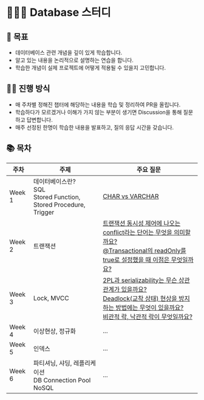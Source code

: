 # 🧑🏻‍💻 Database 스터디

## 🎯 목표
- 데이터베이스 관련 개념을 깊이 있게 학습합니다.
- 알고 있는 내용을 논리적으로 설명하는 연습을 합니다.
- 학습한 개념이 실제 프로젝트에 어떻게 적용될 수 있을지 고민합니다.

## 🏄🏻 진행 방식
- 매 주차별 정해진 챕터에 해당하는 내용을 학습 및 정리하여 PR을 올립니다.
- 학습하다가 모르겠거나 이해가 가지 않는 부분이 생기면 Discussion을 통해 질문하고 답변합니다.
- 매주 선정된 한명이 학습한 내용을 발표하고, 질의 응답 시간을 갖습니다.

## 📚 목차
|주차|주제|주요 질문|
|---|---|---|
|Week 1|데이터베이스란?<br>SQL<br>Stored Function, Stored Procedure, Trigger|[CHAR vs VARCHAR](https://github.com/Hanjaemo/DB-Study/discussions/8)|
|Week 2|트랜잭션|[트랜잭션 동시성 제어에 나오는 conflict라는 단어는 무엇을 의미할까요?](https://github.com/Hanjaemo/DB-Study/discussions/14)<br>[@Transactional의 readOnly를 true로 설정했을 때 이점은 무엇일까요?](https://github.com/Hanjaemo/DB-Study/discussions/15)|
|Week 3|Lock, MVCC|[2PL과 serializability는 무슨 상관 관계가 있을까요?](https://github.com/Hanjaemo/DB-Study/discussions/19)<br>[Deadlock(교착 상태) 현상을 방지하는 방법에는 무엇이 있을까요?](https://github.com/Hanjaemo/DB-Study/discussions/20)<br>[비관적 락, 낙관적 락이 무엇일까요?](https://github.com/Hanjaemo/DB-Study/discussions/21)|
|Week 4|이상현상, 정규화|...|
|Week 5|인덱스|...|
|Week 6|파티셔닝, 샤딩, 레플리케이션<br>DB Connection Pool<br>NoSQL|...|
